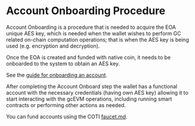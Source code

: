 # Account Onboarding Procedure

Account Onboarding is a procedure that is needed to acquire the EOA unique AES key, which is needed when the wallet wishes to perform GC related on-chain computation operations; that is when the AES key is being used (e.g. encryption and decryption).

Once the EOA is created and funded with native coin, it needs to be onboarded to the system to obtain an AES key.&#x20;

See the [guide for onboarding an account](../guides/account-onboard.md).

After completing the Account Onboard step the wallet has a functional account with the necessary credentials (having own AES key) allowing it to start interacting with the gcEVM operations, including running smart contracts or performing other actions as needed.

You can fund accounts using the COTI [faucet.md](../../networks/faucet.md "mention").
